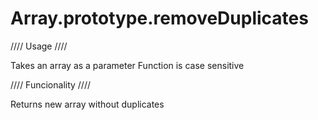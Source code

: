 # Array.prototype.removeDuplicates



//// Usage ////

Takes an array as a parameter
Function is case sensitive

//// Funcionality ////

Returns new array without duplicates

